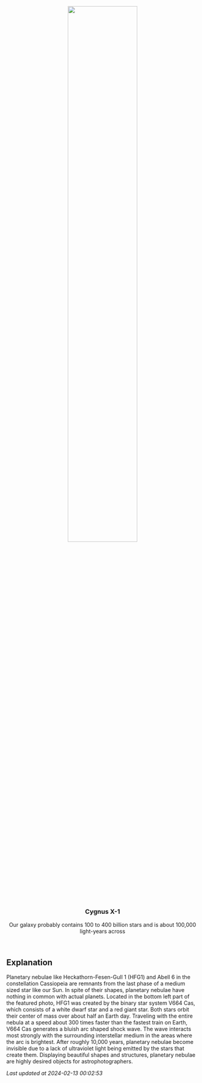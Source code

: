 <p align='center'>
    <img src='https://apod.nasa.gov/apod/image/2402/Hfg1Abell6_CadenaCoulon_1080.jpg' width='60%' />
    <h3 align="center">Cygnus X-1</h3>
    <p align="center">Our galaxy probably contains 100 to 400 billion stars and is about 100,000 light-years across</p>
</p>
<br/>

Explanation
--
Planetary nebulae like Heckathorn-Fesen-Gull 1 (HFG1) and Abell 6 in the constellation Cassiopeia are remnants from the last phase of a medium sized star like our Sun.  In spite of their shapes, planetary nebulae have nothing in common with actual planets.  Located in the bottom left part of the featured photo, HFG1 was created by the binary star system V664 Cas, which consists of a white dwarf star and a red giant star. Both stars orbit their center of mass over about half an Earth day.  Traveling with the entire nebula at a speed about 300 times faster than the fastest train on Earth, V664 Cas generates a bluish arc shaped shock wave. The wave interacts most strongly with the surrounding interstellar medium in the areas where the arc is brightest. After roughly 10,000 years, planetary nebulae become invisible due to a lack of ultraviolet light being emitted by the stars that create them.  Displaying beautiful shapes and structures, planetary nebulae are highly desired objects for astrophotographers.


*Last updated at 2024-02-13 00:02:53*
